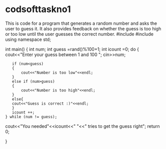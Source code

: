 # codsofttaskno1
This is code for a program that generates a random number and asks the user to guess it. It also provides feedback on whether the guess is too high or too low until the user guesses the correct number.
#include<iostream>
#include <cstdlib>
using namespace std;


int main()
{
    int num;
 int guess =rand()%100+1;
 int icount =0;
   do
    {
    cout<<"Enter your guess between 1 and 100 ";
    cin>>num;



       if (num<guess)
       {
           cout<<"Number is too low"<<endl;
       }
       else if (num>guess)
       {
           cout<<"Number is too high"<<endl;
       }
       else{
       cout<<"Guess is correct :)"<<endl;
       }
       icount ++;
    } while (num != guess);
cout<<"You needed"<<icount<<" "<<" tries to get the guess right";
return 0;

}
